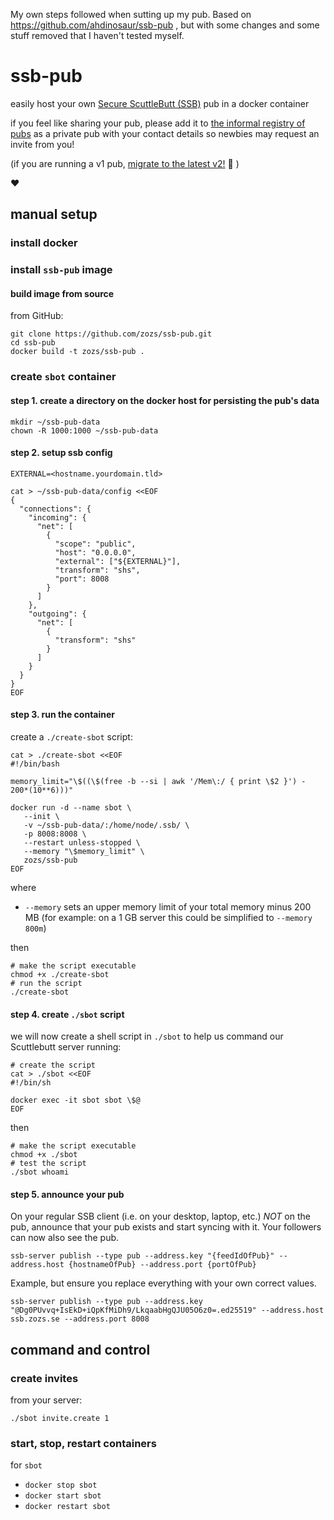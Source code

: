 My own steps followed when sutting up my pub. Based on https://github.com/ahdinosaur/ssb-pub , but with some changes and some stuff removed that I haven't tested myself.


# ssb-pub

easily host your own [Secure ScuttleButt (SSB)](https://www.scuttlebutt.nz) pub in a docker container

if you feel like sharing your pub, please add it to [the informal registry of pubs](https://github.com/ssbc/scuttlebot/wiki/Pub-Servers) as a private pub with your contact details so newbies may request an invite from you!

(if you are running a v1 pub, [migrate to the latest v2!](#migrating-from-v1-to-v2) :tada: )

:heart:

## manual setup

### install docker

### install `ssb-pub` image

#### build image from source

from GitHub:

```shell
git clone https://github.com/zozs/ssb-pub.git
cd ssb-pub
docker build -t zozs/ssb-pub .
```

### create `sbot` container

#### step 1. create a directory on the docker host for persisting the pub's data

```shell
mkdir ~/ssb-pub-data
chown -R 1000:1000 ~/ssb-pub-data
```

#### step 2. setup ssb config

```shell
EXTERNAL=<hostname.yourdomain.tld>

cat > ~/ssb-pub-data/config <<EOF
{
  "connections": {
    "incoming": {
      "net": [
        {
          "scope": "public",
          "host": "0.0.0.0",
          "external": ["${EXTERNAL}"],
          "transform": "shs",
          "port": 8008
        }
      ]
    },
    "outgoing": {
      "net": [
        {
          "transform": "shs"
        }
      ]
    }
  }
}
EOF
```

#### step 3. run the container

create a `./create-sbot` script:

```shell
cat > ./create-sbot <<EOF
#!/bin/bash

memory_limit="\$((\$(free -b --si | awk '/Mem\:/ { print \$2 }') - 200*(10**6)))"

docker run -d --name sbot \
   --init \
   -v ~/ssb-pub-data/:/home/node/.ssb/ \
   -p 8008:8008 \
   --restart unless-stopped \
   --memory "\$memory_limit" \
   zozs/ssb-pub
EOF
```

where

- `--memory` sets an upper memory limit of your total memory minus 200 MB (for example: on a 1 GB server this could be simplified to `--memory 800m`)

then

```shell
# make the script executable
chmod +x ./create-sbot
# run the script
./create-sbot
```

#### step 4. create `./sbot` script

we will now create a shell script in `./sbot` to help us command our Scuttlebutt server running:

```shell
# create the script
cat > ./sbot <<EOF
#!/bin/sh

docker exec -it sbot sbot \$@
EOF
```

then

```shell
# make the script executable
chmod +x ./sbot
# test the script
./sbot whoami
```

#### step 5. announce your pub

On your regular SSB client (i.e. on your desktop, laptop, etc.) *NOT* on the pub, announce that your pub exists and start syncing with it.
Your followers can now also see the pub.

```
ssb-server publish --type pub --address.key "{feedIdOfPub}" --address.host {hostnameOfPub} --address.port {portOfPub}
```

Example, but ensure you replace everything with your own correct values.

```
ssb-server publish --type pub --address.key "@Dg0PUvvq+IsEkD+iQpKfMiDh9/LkqaabHgQJU05O6z0=.ed25519" --address.host ssb.zozs.se --address.port 8008
```


## command and control

### create invites

from your server:

```shell
./sbot invite.create 1
```

### start, stop, restart containers

for `sbot`

- `docker stop sbot`
- `docker start sbot`
- `docker restart sbot`



